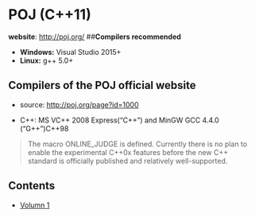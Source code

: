 # **POJ (C++11)**
**website**: http://poj.org/
##**Compilers recommended**
* **Windows:** Visual Studio 2015+
* **Linux:** g++ 5.0+

## **Compilers of the POJ official website** 
* source: http://poj.org/page?id=1000

* C++:	MS VC++ 2008 Express(“C++”) and MinGW GCC 4.4.0 (“G++”)C++98	

> The macro ONLINE_JUDGE is defined.
Currently there is no plan to enable the experimental C++0x features before the new C++ standard is officially published and relatively well-supported.


## **Contents**
*  [Volumn 1](https://github.com/yzcyx/POJ/tree/master/Vol1)
